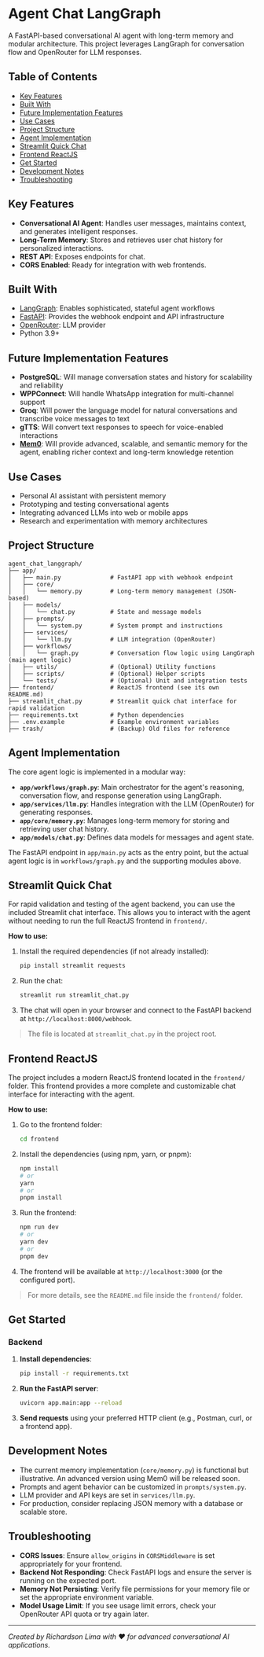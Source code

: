 # Agent Chat LangGraph

A FastAPI-based conversational AI agent with long-term memory and modular architecture. This project leverages LangGraph for conversation flow and OpenRouter for LLM responses.

## Table of Contents
- [Key Features](#key-features)
- [Built With](#built-with)
- [Future Implementation Features](#future-implementation-features)
- [Use Cases](#use-cases)
- [Project Structure](#project-structure)
- [Agent Implementation](#agent-implementation)
- [Streamlit Quick Chat](#streamlit-quick-chat)
- [Frontend ReactJS](#frontend-reactjs)
- [Get Started](#get-started)
- [Development Notes](#development-notes)
- [Troubleshooting](#troubleshooting)

## Key Features
- **Conversational AI Agent**: Handles user messages, maintains context, and generates intelligent responses.
- **Long-Term Memory**: Stores and retrieves user chat history for personalized interactions.
- **REST API**: Exposes endpoints for chat.
- **CORS Enabled**: Ready for integration with web frontends.

## Built With
- [LangGraph](https://github.com/langchain-ai/langgraph): Enables sophisticated, stateful agent workflows
- [FastAPI](https://fastapi.tiangolo.com/): Provides the webhook endpoint and API infrastructure
- [OpenRouter](https://openrouter.ai/): LLM provider
- Python 3.9+

## Future Implementation Features
- **PostgreSQL**: Will manage conversation states and history for scalability and reliability
- **WPPConnect**: Will handle WhatsApp integration for multi-channel support
- **Groq**: Will power the language model for natural conversations and transcribe voice messages to text
- **gTTS**: Will convert text responses to speech for voice-enabled interactions
- [**Mem0**](https://github.com/mem0ai/mem0): Will provide advanced, scalable, and semantic memory for the agent, enabling richer context and long-term knowledge retention

## Use Cases
- Personal AI assistant with persistent memory
- Prototyping and testing conversational agents
- Integrating advanced LLMs into web or mobile apps
- Research and experimentation with memory architectures

## Project Structure
```
agent_chat_langgraph/
├── app/
│   ├── main.py              # FastAPI app with webhook endpoint
│   ├── core/
│   │   └── memory.py        # Long-term memory management (JSON-based)
│   ├── models/
│   │   └── chat.py          # State and message models
│   ├── prompts/
│   │   └── system.py        # System prompt and instructions
│   ├── services/
│   │   └── llm.py           # LLM integration (OpenRouter)
│   ├── workflows/
│   │   └── graph.py         # Conversation flow logic using LangGraph (main agent logic)
│   ├── utils/               # (Optional) Utility functions
│   ├── scripts/             # (Optional) Helper scripts
│   └── tests/               # (Optional) Unit and integration tests
├── frontend/                # ReactJS frontend (see its own README.md)
├── streamlit_chat.py        # Streamlit quick chat interface for rapid validation
├── requirements.txt         # Python dependencies
├── .env.example             # Example environment variables
├── trash/                   # (Backup) Old files for reference
```

## Agent Implementation
The core agent logic is implemented in a modular way:
- **`app/workflows/graph.py`**: Main orchestrator for the agent's reasoning, conversation flow, and response generation using LangGraph.
- **`app/services/llm.py`**: Handles integration with the LLM (OpenRouter) for generating responses.
- **`app/core/memory.py`**: Manages long-term memory for storing and retrieving user chat history.
- **`app/models/chat.py`**: Defines data models for messages and agent state.

The FastAPI endpoint in `app/main.py` acts as the entry point, but the actual agent logic is in `workflows/graph.py` and the supporting modules above.

## Streamlit Quick Chat
For rapid validation and testing of the agent backend, you can use the included Streamlit chat interface. This allows you to interact with the agent without needing to run the full ReactJS frontend in `frontend/`.

**How to use:**

1. Install the required dependencies (if not already installed):
   ```bash
   pip install streamlit requests
   ```
2. Run the chat:
   ```bash
   streamlit run streamlit_chat.py
   ```
3. The chat will open in your browser and connect to the FastAPI backend at `http://localhost:8000/webhook`.

> The file is located at `streamlit_chat.py` in the project root.

## Frontend ReactJS
The project includes a modern ReactJS frontend located in the `frontend/` folder. This frontend provides a more complete and customizable chat interface for interacting with the agent.

**How to use:**

1. Go to the frontend folder:
   ```bash
   cd frontend
   ```
2. Install the dependencies (using npm, yarn, or pnpm):
   ```bash
   npm install
   # or
   yarn
   # or
   pnpm install
   ```
3. Run the frontend:
   ```bash
   npm run dev
   # or
   yarn dev
   # or
   pnpm dev
   ```
4. The frontend will be available at `http://localhost:3000` (or the configured port).

> For more details, see the `README.md` file inside the `frontend/` folder.

## Get Started
### Backend
1. **Install dependencies**:
   ```bash
   pip install -r requirements.txt
   ```
2. **Run the FastAPI server**:
   ```bash
   uvicorn app.main:app --reload
   ```
3. **Send requests** using your preferred HTTP client (e.g., Postman, curl, or a frontend app).

## Development Notes
- The current memory implementation (`core/memory.py`) is functional but illustrative. An advanced version using Mem0 will be released soon.
- Prompts and agent behavior can be customized in `prompts/system.py`.
- LLM provider and API keys are set in `services/llm.py`.
- For production, consider replacing JSON memory with a database or scalable store.

## Troubleshooting
- **CORS Issues**: Ensure `allow_origins` in `CORSMiddleware` is set appropriately for your frontend.
- **Backend Not Responding**: Check FastAPI logs and ensure the server is running on the expected port.
- **Memory Not Persisting**: Verify file permissions for your memory file or set the appropriate environment variable.
- **Model Usage Limit**: If you see usage limit errors, check your OpenRouter API quota or try again later.

---

*Created by Richardson Lima with ❤️ for advanced conversational AI applications.*


